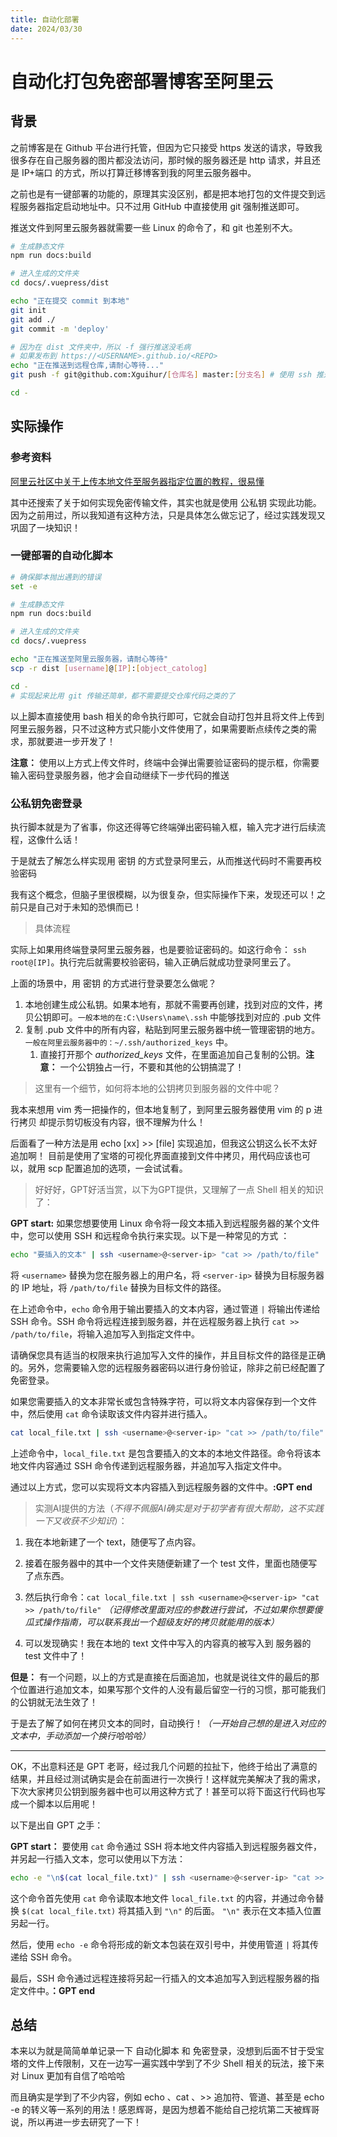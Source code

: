 ```yaml
---
title: 自动化部署 
date: 2024/03/30
---
```


# 自动化打包免密部署博客至阿里云

## 背景

之前博客是在 Github 平台进行托管，但因为它只接受 https 发送的请求，导致我很多存在自己服务器的图片都没法访问，那时候的服务器还是 http 请求，并且还是 IP+端口 的方式，所以打算迁移博客到我的阿里云服务器中。

之前也是有一键部署的功能的，原理其实没区别，都是把本地打包的文件提交到远程服务器指定启动地址中。只不过用 GitHub 中直接使用 git 强制推送即可。

推送文件到阿里云服务器就需要一些 Linux 的命令了，和 git 也差别不大。

```bash
# 生成静态文件
npm run docs:build

# 进入生成的文件夹
cd docs/.vuepress/dist

echo "正在提交 commit 到本地"
git init
git add ./
git commit -m 'deploy'

# 因为在 dist 文件夹中，所以 -f 强行推送没毛病
# 如果发布到 https://<USERNAME>.github.io/<REPO>
echo "正在推送到远程仓库,请耐心等待..."
git push -f git@github.com:Xguihur/[仓库名] master:[分支名] # 使用 ssh 推送终于成功了，为什么 https 无法成功呢？--- 原因是之前存了很多图片内存很大，现在把图片抽离出来后传输速度也很快了！

cd -
```

## 实际操作

### 参考资料

[阿里云社区中关于上传本地文件至服务器指定位置的教程，很易懂](https://help.aliyun.com/zh/ecs/how-do-i-upload-files-and-folders-to-a-linux-instance-by-using-ssh)

其中还搜索了关于如何实现免密传输文件，其实也就是使用 公私钥 实现此功能。因为之前用过，所以我知道有这种方法，只是具体怎么做忘记了，经过实践发现又巩固了一块知识！

### 一键部署的自动化脚本

```bash
# 确保脚本抛出遇到的错误
set -e

# 生成静态文件
npm run docs:build

# 进入生成的文件夹
cd docs/.vuepress

echo "正在推送至阿里云服务器，请耐心等待"
scp -r dist [username]@[IP]:[object_catolog]

cd -
# 实现起来比用 git 传输还简单，都不需要提交仓库代码之类的了
```

以上脚本直接使用 bash 相关的命令执行即可，它就会自动打包并且将文件上传到阿里云服务器，只不过这种方式只能小文件使用了，如果需要断点续传之类的需求，那就要进一步开发了！

**注意：**  使用以上方式上传文件时，终端中会弹出需要验证密码的提示框，你需要输入密码登录服务器，他才会自动继续下一步代码的推送

### 公私钥免密登录

执行脚本就是为了省事，你这还得等它终端弹出密码输入框，输入完才进行后续流程，这像什么话！

于是就去了解怎么样实现用 密钥 的方式登录阿里云，从而推送代码时不需要再校验密码

我有这个概念，但脑子里很模糊，以为很复杂，但实际操作下来，发现还可以！之前只是自己对于未知的恐惧而已！

> 具体流程

实际上如果用终端登录阿里云服务器，也是要验证密码的。如这行命令： `ssh root@[IP]`。执行完后就需要校验密码，输入正确后就成功登录阿里云了。

上面的场景中，用 密钥 的方式进行登录要怎么做呢？

1. 本地创建生成公私钥。如果本地有，那就不需要再创建，找到对应的文件，拷贝公钥即可。`一般本地的在:C:\Users\name\.ssh` 中能够找到对应的 .pub 文件
2. 复制 .pub 文件中的所有内容，粘贴到阿里云服务器中统一管理密钥的地方。`一般在阿里云服务器中的：~/.ssh/authorized_keys` 中。
   1. 直接打开那个 *authorized_keys* 文件，在里面追加自己复制的公钥。**注意：**  一个公钥独占一行，不要和其他的公钥搞混了！

> 这里有一个细节，如何将本地的公钥拷贝到服务器的文件中呢？

我本来想用 vim 秀一把操作的，但本地复制了，到阿里云服务器使用 vim 的 p 进行拷贝 却提示剪切板没有内容，很不理解为什么！

后面看了一种方法是用 echo [xx] >> [file] 实现追加，但我这公钥这么长不太好追加啊！
目前是使用了宝塔的可视化界面直接到文件中拷贝，用代码应该也可以，就用 scp 配置追加的选项，一会试试看。

> 好好好，GPT好活当赏，以下为GPT提供，又理解了一点 Shell 相关的知识了：

**GPT start:** 如果您想要使用 Linux 命令将一段文本插入到远程服务器的某个文件中，您可以使用 SSH 和远程命令执行来实现。以下是一种常见的方式 ：

```bash
echo "要插入的文本" | ssh <username>@<server-ip> "cat >> /path/to/file"
```

将 `<username>` 替换为您在服务器上的用户名，将 `<server-ip>` 替换为目标服务器的 IP 地址，将 `/path/to/file` 替换为目标文件的路径。

在上述命令中，`echo` 命令用于输出要插入的文本内容，通过管道 `|` 将输出传递给 SSH 命令。SSH 命令将远程连接到服务器，并在远程服务器上执行 `cat >> /path/to/file`，将输入追加写入到指定文件中。

请确保您具有适当的权限来执行追加写入文件的操作，并且目标文件的路径是正确的。另外，您需要输入您的远程服务器密码以进行身份验证，除非之前已经配置了免密登录。

如果您需要插入的文本非常长或包含特殊字符，可以将文本内容保存到一个文件中，然后使用 `cat` 命令读取该文件内容并进行插入。

```bash
cat local_file.txt | ssh <username>@<server-ip> "cat >> /path/to/file"
```

上述命令中，`local_file.txt` 是包含要插入的文本的本地文件路径。命令将该本地文件内容通过 SSH 命令传递到远程服务器，并追加写入指定文件中。

通过以上方式，您可以实现将文本内容插入到远程服务器的文件中。**:GPT end** 

> 实测AI提供的方法（*不得不佩服AI确实是对于初学者有很大帮助，这不实践一下又收获不少知识*）：

1. 我在本地新建了一个 text，随便写了点内容。
2. 接着在服务器中的其中一个文件夹随便新建了一个 test 文件，里面也随便写了点东西。
3. 然后执行命令：`cat local_file.txt | ssh <username>@<server-ip> "cat >> /path/to/file"` *（记得修改里面对应的参数进行尝试，不过如果你想要傻瓜式操作指南，可以联系我出一个超级友好的拷贝就能用的版本）*

4. 可以发现确实！我在本地的 text 文件中写入的内容真的被写入到 服务器的 test 文件中了！

**但是：**  有一个问题，以上的方式是直接在后面追加，也就是说往文件的最后的那个位置进行追加文本，如果写那个文件的人没有最后留空一行的习惯，那可能我们的公钥就无法生效了！

于是去了解了如何在拷贝文本的同时，自动换行！*（一开始自己想的是进入对应的文本中，手动添加一个换行哈哈哈）*

---

OK，不出意料还是 GPT 老哥，经过我几个问题的拉扯下，他终于给出了满意的结果，并且经过测试确实是会在前面进行一次换行！这样就完美解决了我的需求，下次大家拷贝公钥到服务器中也可以用这种方式了！甚至可以将下面这行代码也写成一个脚本以后用呢！

以下是出自 GPT 之手：

**GPT start：** 要使用 `cat` 命令通过 SSH 将本地文件内容插入到远程服务器文件，并另起一行插入文本，您可以使用以下方法：

```bash
echo -e "\n$(cat local_file.txt)" | ssh <username>@<server-ip> "cat >> /path/to/file"
```

这个命令首先使用 `cat` 命令读取本地文件 `local_file.txt` 的内容，并通过命令替换 `$(cat local_file.txt)` 将其插入到 `"\n"` 的后面。 `"\n"` 表示在文本插入位置另起一行。

然后，使用 `echo -e` 命令将形成的新文本包装在双引号中，并使用管道 `|` 将其传递给 SSH 命令。

最后，SSH 命令通过远程连接将另起一行插入的文本追加写入到远程服务器的指定文件中。**：GPT end**  

## 总结

本来以为就是简简单单记录一下 自动化脚本 和 免密登录，没想到后面不甘于受宝塔的文件上传限制，又在一边写一遍实践中学到了不少 Shell 相关的玩法，接下来对 Linux 更加有自信了哈哈哈

而且确实是学到了不少内容，例如 echo 、cat 、>> 追加符、管道、甚至是 echo -e 的转义等一系列的用法！感恩辉哥，是因为想着不能给自己挖坑第二天被辉哥说，所以再进一步去研究了一下！